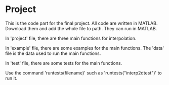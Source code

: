# Project
This is the code part for the final project. All code are written in MATLAB.
Download them and add the whole file to path. They can run in MATLAB.

In 'project' file, there are three main functions for interpolation.

In 'example' file, there are some examples for the main functions. The 'data' file is the data used to run the main functions.

In 'test' file, there are some tests for the main functions.

Use the command 'runtests(filename)' such as 'runtests("interp2dtest")' to run it.
